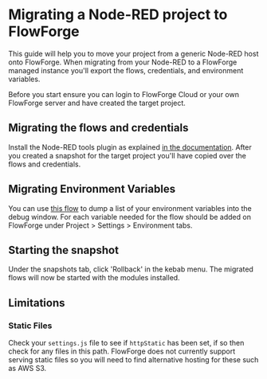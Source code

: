 # Migrating a Node-RED project to FlowForge 

This guide will help you to move your project from a generic Node-RED host onto
FlowForge. When migrating from your Node-RED to a FlowForge managed instance
you'll export the flows, credentials, and environment variables.

Before you start ensure you can login to FlowForge Cloud or your own FlowForge
server and have created the target project.

## Migrating the flows and credentials

Install the Node-RED tools plugin as explained
[in the documentation](./node-red-tools.md). After you created a snapshot for
the target project you'll have copied over the flows and credentials.

## Migrating Environment Variables

You can use [this flow](https://flows.nodered.org/flow/8ebfe9ae218aa5105e7da13db14ac272)
to dump a list of your environment variables into the debug window. For each
variable needed for the flow should be added on FlowForge under 
Project > Settings > Environment tabs.

## Starting the snapshot

Under the snapshots tab, click 'Rollback' in the kebab menu. The migrated flows
will now be started with the modules installed.

## Limitations

### Static Files

Check your `settings.js` file to see if `httpStatic` has been set, if so then
check for any files in this path. FlowForge does not currently support serving
static files so you will need to find alternative hosting for these such as AWS S3.
